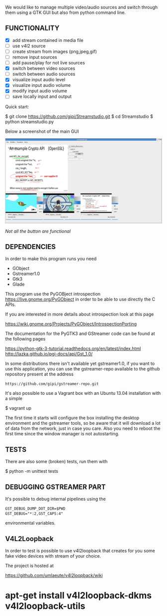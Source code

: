 We would like to manage multiple video/audio sources and switch
through them using a GTK GUI but also from python command line.

FUNCTIONALITY
-------------

 - [x] add stream contained in media file
 - [ ] use v4l2 source
 - [ ] create stream from images (png,jpeg,gif)
 - [ ] remove input sources
 - [ ] add pause/play for not live sources
 - [x] switch between video sources
 - [ ] switch between audio sources
 - [x] visualize input audio level
 - [x] visualize input audio volume
 - [x] modify input audio volume
 - [ ] save locally input and output

Quick start:

  $ git clone https://github.com/gipi/Streamstudio.git
  $ cd Streamstudio
  $ python streamstudio.py

Below a screenshot of the main GUI

![screenshot](./screenshot.png)

*Not all the button are functional*


DEPENDENCIES
------------

In order to make this program runs you need

 - GObject
 - Gstreamer1.0
 - Gtk3
 - Glade

This program use the PyGOBject introspection <https://live.gnome.org/PyGObject>
in order to be able to use directly the C APIs.

If you are interested in more details about introspection look at this page

  https://wiki.gnome.org/Projects/PyGObject/IntrospectionPorting

The documentation for the PyGTK3 and GStreamer code can be found at the following pages

  https://python-gtk-3-tutorial.readthedocs.org/en/latest/index.html
  http://lazka.github.io/pgi-docs/api/Gst_1.0/

In some distributions there isn't available yet gstreamer1.0, if you want
to use this application, you can use the gstreamer-repo available to the
github repository present at the address

    https://github.com/gipi/gstreamer-repo.git

It's also possible to use a Vagrant box with an Ubuntu 13.04 installation
with a simple

  $ vagrant up

The first time it starts will configure the box installing the desktop environment
and the gstreamer tools, so be aware that it will download a lot of data from
the network, just in case you care. Also you need to reboot the first time since the
window manager is not autostarting.


TESTS
-----

There are also some (broken) tests, run them with

 $ python -m unittest tests


DEBUGGING GSTREAMER PART
------------------------

It's possible to debug internal pipelines using the

    GST_DEBUG_DUMP_DOT_DIR=$PWD
    GST_DEBUG="*:2,GST_CAPS:4"

environmental variables.


V4L2Loopback
------------

In order to test is possible to use v4l2loopback that creates
for you some fake video devices with stream of your choice.

The project is hosted at

  https://github.com/umlaeute/v4l2loopback/wiki


 # apt-get install v4l2loopback-dkms v4l2loopback-utils


